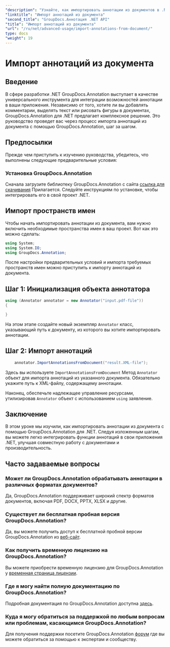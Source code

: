 ```yaml
---
"description": "Узнайте, как импортировать аннотации из документов в .NET с помощью GroupDocs.Annotation. Следуйте нашему пошаговому руководству для бесшовной интеграции."
"linktitle": "Импорт аннотаций из документа"
"second_title": "GroupDocs.Аннотация .NET API"
"title": "Импорт аннотаций из документа"
"url": "/ru/net/advanced-usage/import-annotations-from-document/"
type: docs
"weight": 19
---
```


# Импорт аннотаций из документа

## Введение
В сфере разработки .NET GroupDocs.Annotation выступает в качестве универсального инструмента для интеграции возможностей аннотации в ваши приложения. Независимо от того, хотите ли вы добавлять комментарии, выделять текст или рисовать фигуры в документах, GroupDocs.Annotation для .NET предлагает комплексное решение. Это руководство проведет вас через процесс импорта аннотаций из документа с помощью GroupDocs.Annotation, шаг за шагом.
## Предпосылки
Прежде чем приступить к изучению руководства, убедитесь, что выполнены следующие предварительные условия:
### Установка GroupDocs.Annotation
Сначала загрузите библиотеку GroupDocs.Annotation с сайта [ссылка для скачивания](https://releases.groupdocs.com/annotation/net/) Прилагается. Следуйте инструкциям по установке, чтобы интегрировать его в свой проект .NET.

## Импорт пространств имен
Чтобы начать импортировать аннотации из документа, вам нужно включить необходимые пространства имен в ваш проект. Вот как это можно сделать:

```csharp
using System;
using System.IO;
using GroupDocs.Annotation;
```

После настройки предварительных условий и импорта требуемых пространств имен можно приступить к импорту аннотаций из документа.
## Шаг 1: Инициализация объекта аннотатора
```csharp
using (Annotator annotator = new Annotator("input.pdf-file"))
{

}
```
На этом этапе создайте новый экземпляр `Annotator` класс, указывающий путь к документу, из которого вы хотите импортировать аннотации.
## Шаг 2: Импорт аннотаций
```csharp
	annotator.ImportAnnotationsFromDocument("result.XML-file");
```
Здесь вы используете `ImportAnnotationsFromDocument` Метод `Annotator` объект для импорта аннотаций из указанного документа. Обязательно укажите путь к XML-файлу, содержащему аннотации.

Наконец, обеспечьте надлежащее управление ресурсами, утилизировав `Annotator` объект с использованием `using` заявление.

## Заключение
В этом уроке мы изучили, как импортировать аннотации из документа с помощью GroupDocs.Annotation для .NET. Следуя изложенным шагам, вы можете легко интегрировать функции аннотаций в свои приложения .NET, улучшая совместную работу с документами и производительность.
## Часто задаваемые вопросы
### Может ли GroupDocs.Annotation обрабатывать аннотации в различных форматах документов?
Да, GroupDocs.Annotation поддерживает широкий спектр форматов документов, включая PDF, DOCX, PPTX, XLSX и другие.
### Существует ли бесплатная пробная версия GroupDocs.Annotation?
Да, вы можете получить доступ к бесплатной пробной версии GroupDocs.Annotation из [веб-сайт](https://releases.groupdocs.com/).
### Как получить временную лицензию на GroupDocs.Annotation?
Вы можете приобрести временную лицензию для GroupDocs.Annotation у [временная страница лицензии](https://purchase.groupdocs.com/temporary-license/).
### Где я могу найти полную документацию по GroupDocs.Annotation?
Подробная документация по GroupDocs.Annotation доступна [здесь](https://tutorials.groupdocs.com/annotation/net/).
### Куда я могу обратиться за поддержкой по любым вопросам или проблемам, касающимся GroupDocs.Annotation?
Для получения поддержки посетите GroupDocs.Annotation [форум](https://forum.groupdocs.com/c/annotation/10) где вы можете обратиться за помощью к экспертам и сообществу.